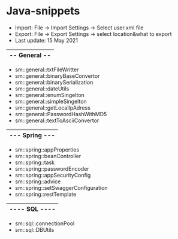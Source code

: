# Java-snippets 
- Import: File -> Import Settings -> Select user.xml file
- Export: File -> Export Settings -> select location&what to export
- Last update: 15 May 2021

| -- General -- |
| ------------- |
* sm::general::txtFileWritter 
* sm::general::binaryBaseConvertor
* sm::general::binarySerialization
* sm::general::dateUtils
* sm::general::enumSingelton
* sm::general::simpleSingelton
* sm::general::getLocalIpAdress
* sm::general::PasswordHashWithMD5
* sm::general::textToAsciiConvertor

| --- Spring --- |
| -------------- |
* sm::spring::appProperties
* sm::spring::beanController
* sm::spring::task
* sm::spring::passwordEncoder
* sm::spring::appSecurityConfig
* sm::spring::advice
* sm::spring::setSwaggerConfiguration
* sm::spring::restTemplate

| ---- SQL ---- |
| ------------- |
* sm::sql::connectionPool
* sm::sql::DBUtils
